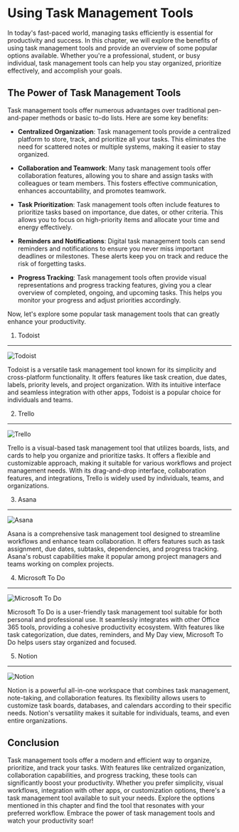 Using Task Management Tools
======================================

In today's fast-paced world, managing tasks efficiently is essential for productivity and success. In this chapter, we will explore the benefits of using task management tools and provide an overview of some popular options available. Whether you're a professional, student, or busy individual, task management tools can help you stay organized, prioritize effectively, and accomplish your goals.

The Power of Task Management Tools
----------------------------------

Task management tools offer numerous advantages over traditional pen-and-paper methods or basic to-do lists. Here are some key benefits:

* **Centralized Organization**: Task management tools provide a centralized platform to store, track, and prioritize all your tasks. This eliminates the need for scattered notes or multiple systems, making it easier to stay organized.

* **Collaboration and Teamwork**: Many task management tools offer collaboration features, allowing you to share and assign tasks with colleagues or team members. This fosters effective communication, enhances accountability, and promotes teamwork.

* **Task Prioritization**: Task management tools often include features to prioritize tasks based on importance, due dates, or other criteria. This allows you to focus on high-priority items and allocate your time and energy effectively.

* **Reminders and Notifications**: Digital task management tools can send reminders and notifications to ensure you never miss important deadlines or milestones. These alerts keep you on track and reduce the risk of forgetting tasks.

* **Progress Tracking**: Task management tools often provide visual representations and progress tracking features, giving you a clear overview of completed, ongoing, and upcoming tasks. This helps you monitor your progress and adjust priorities accordingly.

Now, let's explore some popular task management tools that can greatly enhance your productivity.

1. Todoist
----------

![Todoist](https://i.imgur.com/6hKuhGC.png)

Todoist is a versatile task management tool known for its simplicity and cross-platform functionality. It offers features like task creation, due dates, labels, priority levels, and project organization. With its intuitive interface and seamless integration with other apps, Todoist is a popular choice for individuals and teams.

2. Trello
---------

![Trello](https://i.imgur.com/qjZ8S0C.png)

Trello is a visual-based task management tool that utilizes boards, lists, and cards to help you organize and prioritize tasks. It offers a flexible and customizable approach, making it suitable for various workflows and project management needs. With its drag-and-drop interface, collaboration features, and integrations, Trello is widely used by individuals, teams, and organizations.

3. Asana
--------

![Asana](https://i.imgur.com/7BZc9W4.png)

Asana is a comprehensive task management tool designed to streamline workflows and enhance team collaboration. It offers features such as task assignment, due dates, subtasks, dependencies, and progress tracking. Asana's robust capabilities make it popular among project managers and teams working on complex projects.

4. Microsoft To Do
------------------

![Microsoft To Do](https://i.imgur.com/g0bcMUa.png)

Microsoft To Do is a user-friendly task management tool suitable for both personal and professional use. It seamlessly integrates with other Office 365 tools, providing a cohesive productivity ecosystem. With features like task categorization, due dates, reminders, and My Day view, Microsoft To Do helps users stay organized and focused.

5. Notion
---------

![Notion](https://i.imgur.com/pDoRqjz.png)

Notion is a powerful all-in-one workspace that combines task management, note-taking, and collaboration features. Its flexibility allows users to customize task boards, databases, and calendars according to their specific needs. Notion's versatility makes it suitable for individuals, teams, and even entire organizations.

Conclusion
----------

Task management tools offer a modern and efficient way to organize, prioritize, and track your tasks. With features like centralized organization, collaboration capabilities, and progress tracking, these tools can significantly boost your productivity. Whether you prefer simplicity, visual workflows, integration with other apps, or customization options, there's a task management tool available to suit your needs. Explore the options mentioned in this chapter and find the tool that resonates with your preferred workflow. Embrace the power of task management tools and watch your productivity soar!
